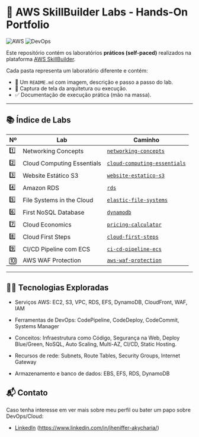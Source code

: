 # 🚀 AWS SkillBuilder Labs - Hands-On Portfolio

![AWS](https://img.shields.io/badge/AWS-SkillBuilder-blue?logo=amazon-aws)
![DevOps](https://img.shields.io/badge/DevOps-Ready-green)


Este repositório contém os laboratórios **práticos (self-paced)** realizados na plataforma [AWS SkillBuilder](https://skillbuilder.aws).


Cada pasta representa um laboratório diferente e contém:
- 📝 Um `README.md` com imagem, descrição e passo a passo do lab.
- 📸 Captura de tela da arquitetura ou execução.
- ✅ Documentação de execução prática (mão na massa).

---

## 📚 Índice de Labs

| Nº | Lab | Caminho |
|----|-----|---------|
| 1️⃣ | Networking Concepts | [`networking-concepts`](./networking-concepts) |
| 2️⃣ | Cloud Computing Essentials | [`cloud-computing-essentials`](./cloud-computing-essentials) |
| 3️⃣ | Website Estático S3 | [`website-estatico-s3`](./website-estatico-s3) |
| 4️⃣ | Amazon RDS | [`rds`](./rds) |
| 5️⃣ | File Systems in the Cloud | [`elastic-file-systems`](./elastic-file-systems) |
| 6️⃣ | First NoSQL Database | [`dynamodb`](./dynamodb) |
| 7️⃣ | Cloud Economics | [`pricing-calculator`](./pricing-calculator) |
| 8️⃣ | Cloud First Steps | [`cloud-first-steps`](./cloud-first-steps) |
| 9️⃣ | CI/CD Pipeline com ECS | [`ci-cd-pipeline-ecs`](./ci-cd-pipeline-ecs) |
| 🔟 | AWS WAF Protection | [`aws-waf-protection`](./aws-waf-protection) |


---

## 👨‍💻 Tecnologias Exploradas

- Serviços AWS: EC2, S3, VPC, RDS, EFS, DynamoDB, CloudFront, WAF, IAM

- Ferramentas de DevOps: CodePipeline, CodeDeploy, CodeCommit, Systems Manager

- Conceitos: Infraestrutura como Código, Segurança na Web, Deploy Blue/Green, NoSQL, Auto Scaling, Multi-AZ, CI/CD, Static Hosting.

- Recursos de rede: Subnets, Route Tables, Security Groups, Internet Gateway

- Armazenamento e banco de dados: EBS, EFS, RDS, DynamoDB






## 📬 Contato

Caso tenha interesse em ver mais sobre meu perfil ou bater um papo sobre DevOps/Cloud:

- [LinkedIn](https://www.linkedin.com) (https://www.linkedin.com/in/jheniffer-akycharia/) 



